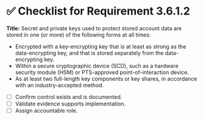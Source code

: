 # ✅ Checklist for Requirement 3.6.1.2

**Title:** Secret and private keys used to protect stored account data are stored in one (or more) of the following forms at all times:
- Encrypted with a key-encrypting key that is at least as strong as the data-encrypting key, and that is stored separately from the data-encrypting key. 
- Within a secure cryptographic device (SCD), such as a hardware security module (HSM) or PTS-approved point-of-interaction device. 
- As at least two full-length key components or key shares, in accordance with an industry-accepted method.

- [ ] Confirm control exists and is documented.
- [ ] Validate evidence supports implementation.
- [ ] Assign accountable role.
